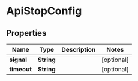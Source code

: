 

# ApiStopConfig


## Properties

| Name | Type | Description | Notes |
|------------ | ------------- | ------------- | -------------|
|**signal** | **String** |  |  [optional] |
|**timeout** | **String** |  |  [optional] |




